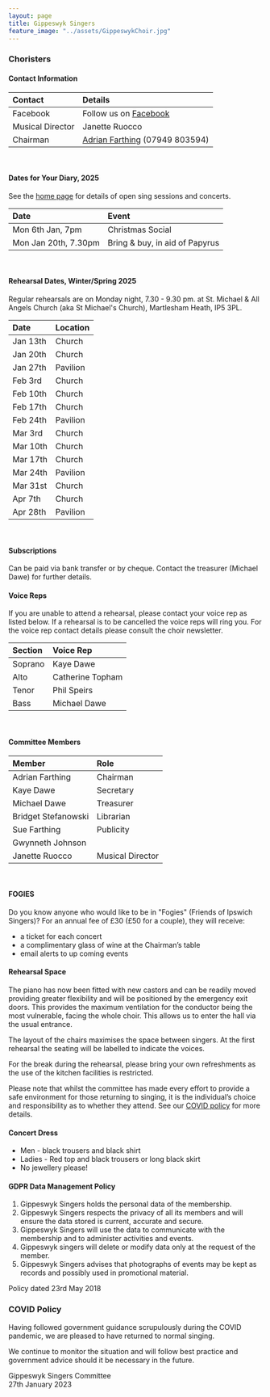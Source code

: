 ```yaml
---
layout: page
title: Gippeswyk Singers
feature_image: "../assets/GippeswykChoir.jpg"
---
```


### Choristers

#### Contact Information

| Contact          | Details                                                                                        |
| :--------------- | :--------------------------------------------------------------------------------------------- |
| Facebook         | Follow us on [Facebook](https://www.facebook.com/Gippeswyk-Singers-323078651124414 "Facebook") |
| Musical Director | Janette Ruocco                                                                                 |
| Chairman         | [Adrian Farthing](mailto:adrianfarthing@aol.co.uk "adrianfarthing@aol.co.uk") (07949 803594)   |

<br>

#### Dates for Your Diary, 2025

See the [home page](../index.html#future-events) for details of open sing sessions and concerts. 

| Date                 | Event                          |
| :------------------- | :----------------------------- |
| Mon 6th Jan, 7pm     | Christmas Social               |
| Mon Jan 20th, 7.30pm | Bring & buy, in aid of Papyrus |

<br>

#### Rehearsal Dates, Winter/Spring 2025
Regular rehearsals are on Monday night, 7.30 - 9.30 pm. at St. Michael & All Angels Church (aka St Michael's Church), Martlesham Heath, IP5 3PL.

| Date     | Location |
| :------- | :------- |
| Jan 13th | Church   |
| Jan 20th | Church   |
| Jan 27th | Pavilion |
| Feb 3rd  | Church   |
| Feb 10th | Church   |
| Feb 17th | Church   |
| Feb 24th | Pavilion |
| Mar 3rd  | Church   |
| Mar 10th | Church   |
| Mar 17th | Church   |
| Mar 24th | Pavilion |
| Mar 31st | Church   |
| Apr 7th  | Church   |
| Apr 28th | Pavilion |

<br>

#### Subscriptions
Can be paid via bank transfer or by cheque. Contact the treasurer (Michael Dawe) for further details.

#### Voice Reps
If you are unable to attend a rehearsal, please contact your voice rep as listed below. If a rehearsal is to be cancelled the voice reps will ring you. For the voice rep contact details please consult the choir newsletter.

| Section | Voice Rep        |
| :------ | :--------------- |
| Soprano | Kaye Dawe        |
| Alto    | Catherine Topham |
| Tenor   | Phil Speirs      |
| Bass    | Michael Dawe     |

<br>

#### Committee Members

| Member              | Role             |
| :------------------ | :--------------- |
| Adrian Farthing     | Chairman         |
| Kaye Dawe           | Secretary        |
| Michael Dawe        | Treasurer        |
| Bridget Stefanowski | Librarian        |
| Sue Farthing        | Publicity        |
| Gwynneth Johnson    |                  |
| Janette Ruocco      | Musical Director |

<br>

#### FOGIES

Do you know anyone who would like to be in "Fogies" (Friends of Ipswich Singers)? For an annual fee of £30 (£50 for a couple), they will receive:
- a ticket for each concert
- a complimentary glass of wine at the Chairman’s table
- email alerts to up coming events

#### Rehearsal Space
The piano has now been fitted with new castors and can be readily moved providing greater flexibility and will be positioned by the emergency exit doors. This provides the maximum ventilation for the conductor being the most vulnerable, facing the whole choir. This allows us to enter the hall via the usual entrance.

The layout of the chairs maximises the space between singers. At the first rehearsal the seating will be labelled to indicate the voices.

For the break during the rehearsal, please bring your own refreshments as the use of the kitchen facilities is restricted.

Please note that whilst the committee has made every effort to provide a safe environment for those returning to singing, it is the individual’s choice and responsibility as to whether they attend. See our [COVID policy](../covid-policy "COVID policy") for more details.

#### Concert Dress

* Men - black trousers and black shirt
* Ladies - Red top and black trousers or long black skirt
* No jewellery please!

#### GDPR Data Management Policy

1. Gippeswyk Singers holds the personal data of the membership.
2. Gippeswyk Singers respects the privacy of all its members and will ensure the data stored is current, accurate and secure.
3. Gippeswyk Singers will use the data to communicate with the membership and to administer activities and events.
4. Gippeswyk singers will delete or modify data only at the request of the member.
5. Gippeswyk Singers advises that photographs of events may be kept as records and possibly used in promotional material.

Policy dated 23rd May 2018

### COVID Policy

Having followed government guidance scrupulously during the COVID pandemic, we are pleased to have returned to normal singing.

We continue to monitor the situation and will follow best practice and government advice should it be necessary in the future.

Gippeswyk Singers Committee<br>
27th January 2023